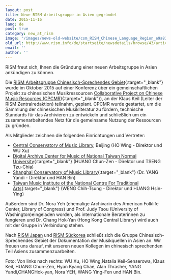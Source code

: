 ```yaml
---
layout: post
title: Neue RISM-Arbeitsgruppe in Asien gegründet
date: 2015-11-16
lang: de
post: true
category: new_at_rism
image: "/images/news-old-website/csm_RISM_Chinese_Language_Region_e9a832aea0.jpg"
old_url: http://www.rism.info/de/startseite/newsdetails/browse/43/article/64/new-rism-working-group-in-asia-founded.html
email: ''
author: ''
---
```


RISM freut sich, Ihnen die Gründung einer neuen Arbeitsgruppe in Asien ankündigen zu können.


Die [RISM Arbeitsgruppe Chinesisch-Sprechendes Gebiet](http://rism.info/?id=760){:target="_blank"} wurde im Oktober 2015 auf einer Konferenz über ein gemeinschaftlichen Projekt zu chinesischen Musikressourcen [Collaborative Project on Chinese Music Resources (CPCMR)](/events/2015/10/12/rism-conference-in-taiwan.html){:target="_blank"}), an der Klaus Keil (Leiter der RISM Zentralredaktion) teilnahm, geplant. CPCMR wurde gestartet, um die Sammlung der chinesischen Musikliteratur zu fördern, technische Standards für das Archivieren zu entwickeln und schließlich um ein zusammenarbeitendes Netz für die gemeinsame Nutzung der Ressourcen zu gründen.

Als Mitglieder zeichnen die folgenden Einrichtungen und Vertreter:

- [Central Conservatory of Music Library](http://library.ccom.edu.cn "external-link-new-window"), Beijing (HO Wing - Direktor und WU Xu)
- [Digital Archive Center for Music of National Taiwan Normal University](http://dacm.ntnu.edu.tw/){:target="_blank"} (HUANG Chun-Zen - Direktor und TSENG Tzu-Chia)
- [Shanghai Conservatory of Music Library](http://www.shumusic.edu.cn/){:target="_blank"} (Dr. YANG Yandi - Direktor und HAN Bin)
- [Taiwan Music Institute of the National Centre For Traditional Arts](http://tmi.ncfta.gov.tw/){:target="_blank"} (WENG Chih-Tsung - Direktor und HUANG Hsin-Ying)

Außerdem sind Dr. Nora Yeh (ehemalige Archivarin des American Folklife Center, Library of Congress) und Prof. Judy Tsou (University of Washington)eingeladen worden, als internationale Beraterinnen zu fungieren und Dr. Chang Hok-Yan (Hong Kong Central Library) wird auch mit der Gruppe in Verbindung stehen.


Nach [RISM Japan](/working-groups.html) und [RISM Südkorea](http://ewha.kor.rism.info/index.php?id=531) schließt sich die Gruppe Chinesisch-Sprechendes Gebiet der Dokumentation der Musikquellen in Asien an. Wir freuen uns darauf, mit unseren neuen Kollegen im chinesisch sprechenden Teil Asiens zusammenzuarbeiten.


Foto: Von links nach rechts: WU Xu, HO Wing,Natalia Keil-Senserowa, Klaus Keil, HUANG Chun-Zen, Hyan Kyang Chae, Alan Thrasher, YANG Yandi,CHANGHok-yan, Nora YEH, WANG Ying-Fen und HAN Bin.